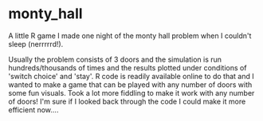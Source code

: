# monty_hall
 A little R game I made one night of the monty hall problem when I couldn't sleep (nerrrrrd!).

Usually the problem consists of 3 doors and the simulation is run hundreds/thousands of times and the results plotted under conditions of 'switch choice' and 'stay'.
R code is readily available online to do that and I wanted to make a game that can be played with any number of doors with some fun visuals.
Took a lot more fiddling to make it work with any number of doors! I'm sure if I looked back through the code I could make it more efficient now....
